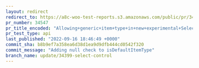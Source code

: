 ```yaml
---
layout: redirect
redirect_to: https://a8c-woo-test-reports.s3.amazonaws.com/public/pr/34547/api/index.html
pr_number: 34547
pr_title_encoded: "Allowing+generic+item+type+in+new+experimental+SelectControl"
pr_test_type: api
last_published: "2022-09-16 18:46:49 +0000"
commit_sha: b8b9ef7a358ea6d38d1ea9d9dfb444cd0542f320
commit_message: "Adding null check to isDefaultItemType"
branch_name: update/34399-select-control
---
```


